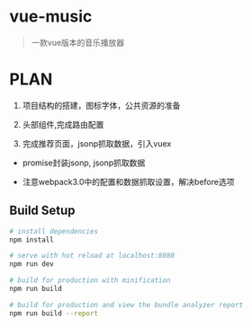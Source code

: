 # vue-music

> 一款vue版本的音乐播放器

# PLAN
1. 项目结构的搭建，图标字体，公共资源的准备

2. 头部组件,完成路由配置

3. 完成推荐页面，jsonp抓取数据，引入vuex

* promise封装jsonp, jsonp抓取数据

* 注意webpack3.0中的配置和数据抓取设置，解决before选项


## Build Setup

``` bash
# install dependencies
npm install

# serve with hot reload at localhost:8080
npm run dev

# build for production with minification
npm run build

# build for production and view the bundle analyzer report
npm run build --report
```